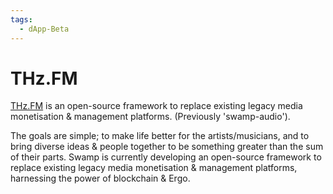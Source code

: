 ```yaml
---
tags:
  - dApp-Beta
---
```


# THz.FM

[THz.FM](https://thz.fm/) is an open-source framework to replace existing legacy media monetisation & management platforms. (Previously 'swamp-audio'). 

The goals are simple; to make life better for the artists/musicians, and to bring diverse ideas & people together to be something greater than the sum of their parts. Swamp is currently developing an open-source framework to replace existing legacy media monetisation & management platforms, harnessing the power of blockchain & Ergo.
